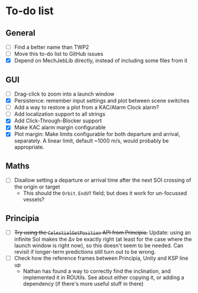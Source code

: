 # To-do list

## General

- [ ] Find a better name than TWP2
- [ ] Move this to-do list to GitHub issues
- [x] Depend on MechJebLib directly, instead of including some files from it

## GUI

- [ ] Drag-click to zoom into a launch window
- [x] Persistence: remember input settings and plot between scene switches
- [ ] Add a way to restore a plot from a KAC/Alarm Clock alarm?
- [ ] Add localization support to all strings
- [x] Add Click-Through-Blocker support
- [x] Make KAC alarm margin configurable
- [x] Plot margin: Make limits configurable for both departure and arrival,
  separately. A linear limit, default ~1000 m/s, would probably be appropriate.

## Maths

- [ ] Disallow setting a departure or arrival time after the next SOI crossing
  of the origin or target
  - This should the `Orbit.EndUT` field; but does it work for un-focussed
    vessels?

## Principia

- [ ] ~~Try using the `CelestialGetPosition` API from Principia.~~ Update:
  using an infinite SoI makes the Δv be exactly right (at least for the case
  where the launch window is right now), so this doesn't seem to be needed. Can
  revisit if longer-term predictions still turn out to be wrong.
- [ ] Check how the reference frames between Principia, Unity and KSP line up
  - Nathan has found a way to correctly find the inclination, and implemented
    it in ROUtils. See about either copying it, or adding a dependency (if
    there's more useful stuff in there)

